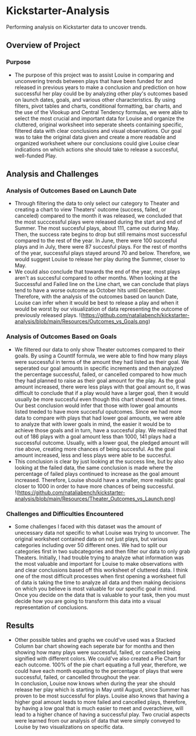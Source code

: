# Kickstarter-Analysis
Performing analysis on Kickstarter data to uncover trends.
## Overview of Project
### Purpose
- The purpose of this project was to assist Louise in comparing and unconvering trends between plays that have been funded for and released in previous years to make a conclusion and prediction on how successful her play could be by analyzing other play's outcomes based on launch dates, goals, and various other characteristics.  By using filters, pivot tables and charts, conditional formatting, bar charts, and the use of the Vlookup and Central Tendency formulas, we were able to select the most crucial and important data for Louise and organize the cluttered, original worksheet into seperate sheets containing specific, filtered data with clear conclusions and visual observations.  Our goal was to take the original data given and create a more readable and organized worksheet where our conclusions could give Louise clear indications on which actions she should take to release a succesful, well-funded Play.  
## Analysis and Challenges
### Analysis of Outcomes Based on Launch Date
- Through filtering the data to only select our category to Theater and creating a chart to view Theaters' outcome (success, failed, or canceled) compared to the month it was released, we concluded that the most succcessful plays were released during the start and end of Summer.  The most succesful plays, about 111, came out during May.  Then, the success rate begins to drop but still remains most successful compared to the rest of the year.  In June, there were 100 succesful plays and in July, there were 87 succesful plays.  For the rest of months of the year, successful plays stayed around 70 and below.  Therefore, we would suggest Louise to release her play during the Summer, closer to May.
- We could also conclude that towards the end of the year, most plays aren't as succesful compared to other months.  When looking at the Successful and Failed line on the Line chart, we can conclude that plays tend to have a worse outcome as October hits until December.  Therefore, with the analysis of the outcomes based on launch Date, Louise can infer when it would be best to release a play and when it would be worst by our visualization of data representing the outcome of previously released plays.
!(https://github.com/nataliabench/kickstarter-analysis/blob/main/Resources/Outcomes_vs_Goals.png)
### Analysis of Outcomes Based on Goals
- We filtered our data to only show Theater outcomes compared to their goals.  By using a CountIf formula, we were able to find how many plays were successful in terms of the amount they had listed as their goal.  We seperated our goal amounts in specific increments and then analyzed the percentage successful, failed, or cancelled compared to how much they had planned to raise as their goal amount for the play.  As the goal amount increased, there were less plays with that goal amount so, it was difficult to conclude that if a play would have a larger goal, then it would usually be more succesful even though this chart showed that at times.  Our best conclusion would infer that those with lower goal amounts listed tneded to have more succesful oputcomes.  Since we had more data to compare with plays that had lower goal amounts, we were able to analyze that with lower goals in mind, the easier it would be to achieve those goals and in turn, have a succesful play. We realized that out of 186 plays with a goal amount less than 1000, 141 plays had a successful outcome. Usually, with a lower goal, the pledged amount will rise above, creating more chances of being succesful.  As the goal amount increased, less and less plays were able to be succesful.  
- This conclusion is clear by just looking at the success line, but by also looking at the failed data, the same conclusion is made where the percentage of failed plays continued to increase as the goal amount increased.  Therefore, Louise should have a smaller, more realisitc goal closer to 1000 in order to have more chances of being successful.  
!(https://github.com/nataliabench/kickstarter-analysis/blob/main/Resources/Theater_Outcomes_vs_Launch.png)
### Challenges and Difficulties Encountered
- Some challenges I faced with this dataset was the amount of unecessary data not specific to what Louise was trying to unconver.  The original worksheet contained data on not just plays, but various categories including over 50 different ones.  We had to split our categories first in two subcategories and then filter our data to only grab Theaters.  Initially, I had trouble trying to analyze what information was the most valuable and important for Louise to make observations with and clear conclusions based off this worksheet of cluttered data.  I think one of the most difficult processes when first opening a worksheet full of data is taking the time to analyze all data and then making decisions on which you believe is most valuable for our specific goal in mind.  Once you decide on the data that is valuable to your task, then you must decide how you are going to transform this data into a visual representation of conclusions. 
## Results
- Other possible tables and graphs we could've used was a Stacked Column bar chart showing each seperate bar for months and then showing how many plays were successful, failed, or cancelled being signified with different colors.   We could've also created a Pie Chart for each outcome.  100% of the pie chart equating a full year, therefore, we could have each month equating to the percentage of plays that were successful, failed, or cancelled throughout the year.  
In conclusion, Louise now knows when during the year she should release her play which is starting in May until August, since Summer has proven to be most successful for plays.  Louise also knows that having a higher goal amount leads to more failed and cancelled plays, therefore, by having a low goal that is much easier to meet and overachieve, will lead to a higher chance of having a successful play.  Two crucial aspects were learned from our analysis of data that were simply conveyed to Louise by two visualizations on specific data.  
